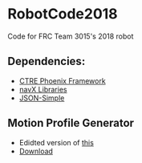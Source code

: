 # RobotCode2018
Code for FRC Team 3015's 2018 robot

## Dependencies:
* [CTRE Phoenix Framework](http://www.ctr-electronics.com/hro.html#product_tabs_technical_resources)
* [navX Libraries](https://www.kauailabs.com/public_files/navx-mxp/navx-mxp.zip)
* [JSON-Simple](https://www.dropbox.com/s/c1ddz26buc905s8/json-simple-1.1.1.jar?dl=0)

## Motion Profile Generator
* Edidted version of [this](https://github.com/vannaka/Motion_Profile_Generator)
* [Download](https://www.dropbox.com/s/611tka1o6ejuf4a/PathGenerator.jar?dl=0)

